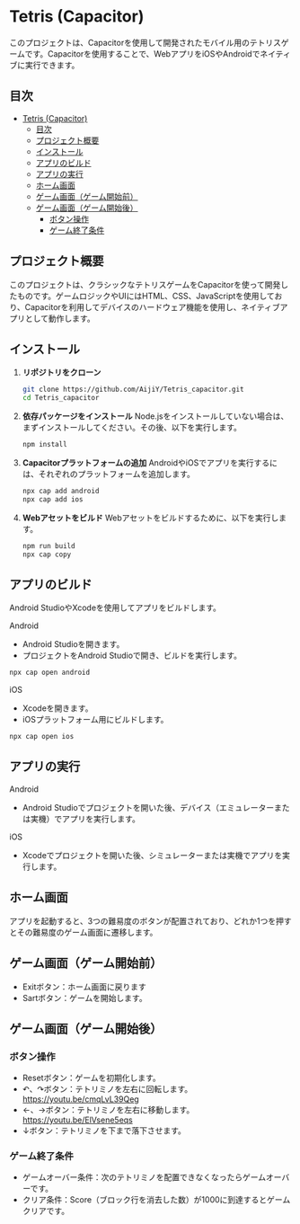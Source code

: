 # Tetris (Capacitor)

このプロジェクトは、Capacitorを使用して開発されたモバイル用のテトリスゲームです。Capacitorを使用することで、WebアプリをiOSやAndroidでネイティブに実行できます。

## 目次
- [Tetris (Capacitor)](#tetris-capacitor)
  - [目次](#目次)
  - [プロジェクト概要](#プロジェクト概要)
  - [インストール](#インストール)
  - [アプリのビルド](#アプリのビルド)
  - [アプリの実行](#アプリの実行)
  - [ホーム画面](#ホーム画面)
  - [ゲーム画面（ゲーム開始前）](#ゲーム画面ゲーム開始前)
  - [ゲーム画面（ゲーム開始後）](#ゲーム画面ゲーム開始後)
    - [ボタン操作](#ボタン操作)
    - [ゲーム終了条件](#ゲーム終了条件)

## プロジェクト概要

このプロジェクトは、クラシックなテトリスゲームをCapacitorを使って開発したものです。ゲームロジックやUIにはHTML、CSS、JavaScriptを使用しており、Capacitorを利用してデバイスのハードウェア機能を使用し、ネイティブアプリとして動作します。

## インストール

1. **リポジトリをクローン**
   
   ```bash
   git clone https://github.com/AijiY/Tetris_capacitor.git
   cd Tetris_capacitor
   ```

2. **依存パッケージをインストール**
   Node.jsをインストールしていない場合は、まずインストールしてください。その後、以下を実行します。

   ```bash
   npm install
   ```

3. **Capacitorプラットフォームの追加**
   AndroidやiOSでアプリを実行するには、それぞれのプラットフォームを追加します。

   ```bash
   npx cap add android
   npx cap add ios
   ```

4. **Webアセットをビルド**
   Webアセットをビルドするために、以下を実行します。

   ```bash
   npm run build
   npx cap copy
   ```

## アプリのビルド
   Android StudioやXcodeを使用してアプリをビルドします。

   Android
   - Android Studioを開きます。
   - プロジェクトをAndroid Studioで開き、ビルドを実行します。
   ```bash
   npx cap open android
   ```
   iOS
   - Xcodeを開きます。
   - iOSプラットフォーム用にビルドします。
   ```bash
   npx cap open ios
   ```

## アプリの実行
   Android
   - Android Studioでプロジェクトを開いた後、デバイス（エミュレーターまたは実機）でアプリを実行します。

   iOS
   - Xcodeでプロジェクトを開いた後、シミュレーターまたは実機でアプリを実行します。

## ホーム画面

アプリを起動すると、3つの難易度のボタンが配置されており、どれか1つを押すとその難易度のゲーム画面に遷移します。

## ゲーム画面（ゲーム開始前）
- Exitボタン：ホーム画面に戻ります
- Sartボタン：ゲームを開始します。

## ゲーム画面（ゲーム開始後）

### ボタン操作
- Resetボタン：ゲームを初期化します。
- ↶、↷ボタン：テトリミノを左右に回転します。
  https://youtu.be/cmqLvL39Qeg
- ←、→ボタン：テトリミノを左右に移動します。
  https://youtu.be/ElVsene5eqs
- ↓ボタン：テトリミノを下まで落下させます。

### ゲーム終了条件
- ゲームオーバー条件：次のテトリミノを配置できなくなったらゲームオーバーです。
- クリア条件：Score（ブロック行を消去した数）が1000に到達するとゲームクリアです。
